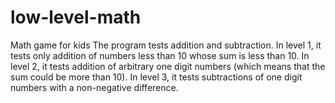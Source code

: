 # low-level-math
Math game for kids
The program tests addition and subtraction. In level 1, it tests only addition of numbers less than 10 whose sum is less than 10. In level 2, it tests addition of arbitrary one digit numbers (which means that the sum could be more than 10). In level 3, it tests subtractions of one digit numbers with a non-negative difference.
